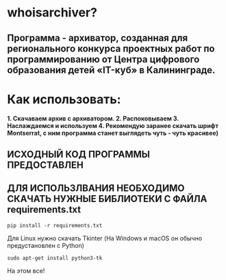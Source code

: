 # whoisarchiver?
## Программа - архиватор, созданная для регионального конкурса проектных работ по программированию от Центра цифрового образования детей «IT-куб»  в Калининграде.

# Как использовать:
**1. Скачаваем архив с архиватором.
2. Распоковываем
3. Наслаждаемся и используем
4. Рекомендую заранее скачать шрифт Montserrat, с ним программа станет выглядеть чуть - чуть красивее)**


## ИСХОДНЫЙ КОД ПРОГРАММЫ ПРЕДОСТАВЛЕН
## ДЛЯ ИСПОЛЬЗЛВАНИЯ НЕОБХОДИМО СКАЧАТЬ НУЖНЫЕ БИБЛИОТЕКИ С ФАЙЛА requirements.txt

```Команда:
pip install -r requirements.txt
```

Для Linux нужно скачать Tkinter (На Windows и macOS он обычно предустановлен с Python)
```Команда:
sudo apt-get install python3-tk
```

На этом все!
